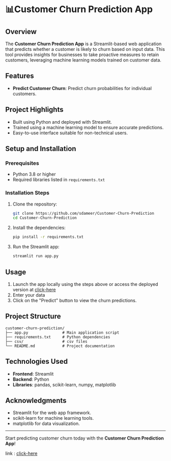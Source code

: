 # 📊Customer Churn Prediction App

## Overview
The **Customer Churn Prediction App** is a Streamlit-based web application that predicts whether a customer is likely to churn based on input data. This tool provides insights for businesses to take proactive measures to retain customers, leveraging machine learning models trained on customer data.

## Features
- **Predict Customer Churn**: Predict churn probabilities for individual customers.

## Project Highlights
- Built using Python and deployed with Streamlit.
- Trained using a machine learning model to ensure accurate predictions.
- Easy-to-use interface suitable for non-technical users.

## Setup and Installation

### Prerequisites
- Python 3.8 or higher
- Required libraries listed in `requirements.txt`

### Installation Steps
1. Clone the repository:
   ```bash
   git clone https://github.com/sdameer/Customer-Churn-Prediction
   cd Customer-Churn-Prediction
   ```
2. Install the dependencies:
   ```bash
   pip install -r requirements.txt
   ```
3. Run the Streamlit app:
   ```bash
   streamlit run app.py
   ```






## Usage
1. Launch the app locally using the steps above or access the deployed version at [click-here](https://customer-churn-sdameer01.streamlit.app)
2. Enter your data
3. Click on the "Predict" button to view the churn predictions.



## Project Structure
```
customer-churn-prediction/
├── app.py               # Main application script
├── requirements.txt     # Python dependencies      
├── csv/                 # csv files
└── README.md            # Project documentation
```

## Technologies Used
- **Frontend**: Streamlit
- **Backend**: Python
- **Libraries**: pandas, scikit-learn, numpy, matplotlib


## Acknowledgments
- Streamlit for the web app framework.
- scikit-learn for machine learning tools.
- matplotlib for data visualization.


---
Start predicting customer churn today with the **Customer Churn Prediction App**!

link : [click-here](https://customer-churn-sdameer01.streamlit.app)

